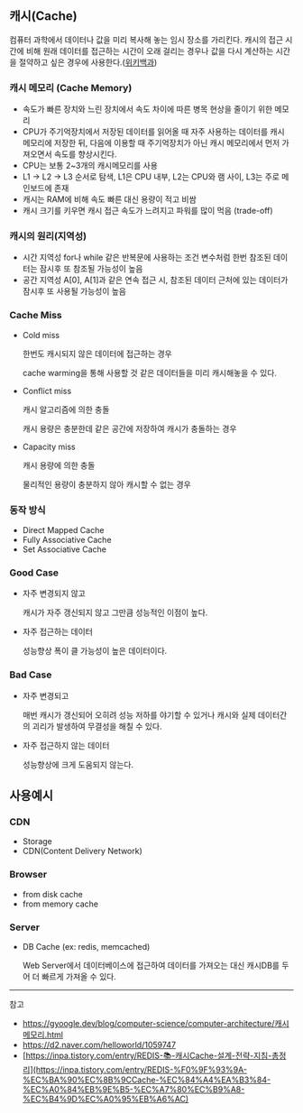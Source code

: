 ## 캐시(Cache)

컴퓨터 과학에서 데이터나 값을 미리 복사해 놓는 임시 장소를 가리킨다. 캐시의 접근 시간에 비해 원래 데이터를 접근하는 시간이 오래 걸리는 경우나 값을 다시 계산하는 시간을 절약하고 싶은 경우에 사용한다.([위키백과](https://ko.wikipedia.org/wiki/%EC%BA%90%EC%8B%9C))

### 캐시 메모리 (Cache Memory)

- 속도가 빠른 장치와 느린 장치에서 속도 차이에 따른 병목 현상을 줄이기 위한 메모리
- CPU가 주기억장치에서 저장된 데이터를 읽어올 때 자주 사용하는 데이터를 캐시 메모리에 저장한 뒤, 다음에 이용할 때 주기억장치가 아닌 캐시 메모리에서 먼저 가져오면서 속도를 향상시킨다.
- CPU는 보통 2~3개의 캐시메모리를 사용
- L1 -> L2 -> L3 순서로 탐색, L1은 CPU 내부, L2는 CPU와 램 사이, L3는 주로 메인보드에 존재
- 캐시는 RAM에 비해 속도 빠른 대신 용량이 적고 비쌈
- 캐시 크기를 키우면 캐시 접근 속도가 느려지고 파워를 많이 먹음 (trade-off)

### 캐시의 원리(지역성)

- 시간 지역성
for나 while 같은 반복문에 사용하는 조건 변수처럼 한번 참조된 데이터는 잠시후 또 참조될 가능성이 높음
- 공간 지역성
A[0], A[1]과 같은 연속 접근 시, 참조된 데이터 근처에 있는 데이터가 잠시후 또 사용될 가능성이 높음

### Cache Miss

- Cold miss
    
    한번도 캐시되지 않은 데이터에 접근하는 경우
    
    cache warming을 통해 사용할 것 같은 데이터들을 미리 캐시해놓을 수 있다.
    
- Conflict miss
    
    캐시 알고리즘에 의한 충돌
    
    캐시 용량은 충분한데 같은 공간에 저장하여 캐시가 충돌하는 경우
    
- Capacity miss
    
    캐시 용량에 의한 충돌
    
    물리적인 용량이 충분하지 않아 캐시할 수 없는 경우
    

### 동작 방식

- Direct Mapped Cache
- Fully Associative Cache
- Set Associative Cache

### Good Case

- 자주 변경되지 않고
    
    캐시가 자주 갱신되지 않고 그만큼 성능적인 이점이 높다.
    
- 자주 접근하는 데이터
    
    성능향상 폭이 클 가능성이 높은 데이터이다.
    

### Bad Case

- 자주 변경되고
    
    매번 캐시가 갱신되어 오히려 성능 저하를 야기할 수 있거나 캐시와 실제 데이터간의 괴리가 발생하여 무결성을 해칠 수 있다.
    
- 자주 접근하지 않는 데이터
    
    성능향상에 크게 도움되지 않는다. 
    

## 사용예시

### CDN

- Storage
- CDN(Content Delivery Network)

### Browser

- from disk cache
- from memory cache

### Server

- DB Cache (ex: redis, memcached)
    
    Web Server에서 데이터베이스에 접근하여 데이터를 가져오는 대신 캐시DB를 두어 더 빠르게 가져올 수 있다.
    
---
참고

- [https://gyoogle.dev/blog/computer-science/computer-architecture/캐시 메모리.html](https://gyoogle.dev/blog/computer-science/computer-architecture/%EC%BA%90%EC%8B%9C%20%EB%A9%94%EB%AA%A8%EB%A6%AC.html)
- https://d2.naver.com/helloworld/1059747
- [https://inpa.tistory.com/entry/REDIS-📚-캐시Cache-설계-전략-지침-총정리](https://inpa.tistory.com/entry/REDIS-%F0%9F%93%9A-%EC%BA%90%EC%8B%9CCache-%EC%84%A4%EA%B3%84-%EC%A0%84%EB%9E%B5-%EC%A7%80%EC%B9%A8-%EC%B4%9D%EC%A0%95%EB%A6%AC)
